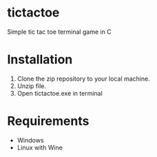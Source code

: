# tictactoe
Simple tic tac toe terminal game in C

# Installation
1. Clone the zip repository to your local machine.
2. Unzip file.
3. Open tictactoe.exe in terminal

# Requirements 
- Windows
- Linux with Wine
